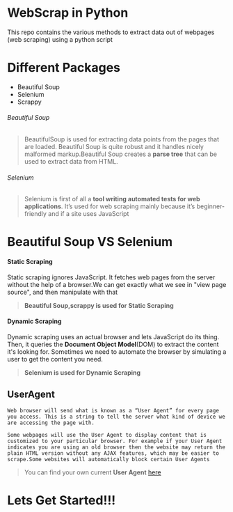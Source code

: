 # WebScrap in Python
This repo contains the various methods to extract data out of webpages (web scraping) using a python script 

# Different Packages
* Beautiful Soup
* Selenium
* Scrappy


###### Beautiful Soup
>BeautifulSoup is used for extracting data points from the pages that are loaded. Beautiful Soup is quite robust and it handles nicely malformed markup.Beautiful Soup creates a **parse tree** that can be used to extract data from HTML.

###### Selenium
>Selenium is first of all a **tool writing automated tests for web applications**. It’s used for web scraping mainly because it’s beginner-friendly and if a site uses JavaScript


# Beautiful Soup VS Selenium

#### Static Scraping
Static scraping ignores JavaScript. It fetches web pages from the server without the help of a browser.We can get exactly what we see in "view page source", and then manipulate with that
>**Beautiful Soup,scrappy is used for Static Scraping**

#### Dynamic Scraping
Dynamic scraping uses an actual browser and lets JavaScript do its thing. Then, it queries the **Document Object Model**(DOM) to extract the content it's looking for. Sometimes we need to automate the browser by simulating a user to get the content you need.
>**Selenium is used for Dynamic Scraping**

## UserAgent
```       
Web browser will send what is known as a “User Agent” for every page you access. This is a string to tell the server what kind of device we are accessing the page with.

Some webpages will use the User Agent to display content that is customized to your particular browser. For example if your User Agent indicates you are using an old browser then the website may return the plain HTML version without any AJAX features, which may be easier to scrape.Some websites will automatically block certain User Agents
```

>You can find your own current **User Agent** [here](http://httpbin.org/get)

# Lets Get Started!!!




